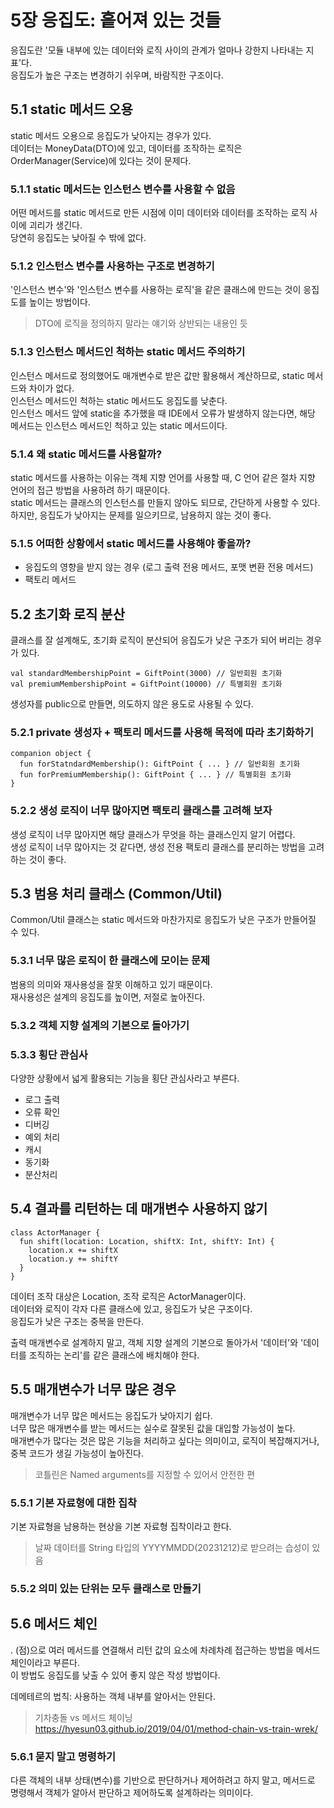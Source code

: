 # 5장 응집도: 흩어져 있는 것들

응집도란 '모듈 내부에 있는 데이터와 로직 사이의 관계가 얼마나 강한지 나타내는 지표'다.  
응집도가 높은 구조는 변경하기 쉬우며, 바람직한 구조이다.  


## 5.1 static 메서드 오용

static 메서드 오용으로 응집도가 낮아지는 경우가 있다.  
데이터는 MoneyData(DTO)에 있고, 데이터를 조작하는 로직은 OrderManager(Service)에 있다는 것이 문제다.  

### 5.1.1 static 메서드는 인스턴스 변수를 사용할 수 없음  

어떤 메서드를 static 메서드로 만든 시점에 이미 데이터와 데이터를 조작하는 로직 사이에 괴리가 생긴다.  
당연히 응집도는 낮아질 수 밖에 없다.  

### 5.1.2 인스턴스 변수를 사용하는 구조로 변경하기

'인스턴스 변수'와 '인스턴스 변수를 사용하는 로직'을 같은 클래스에 만드는 것이 응집도를 높이는 방법이다.  

> DTO에 로직을 정의하지 말라는 얘기와 상반되는 내용인 듯

### 5.1.3 인스턴스 메서드인 척하는 static 메서드 주의하기

인스턴스 메서드로 정의했어도 매개변수로 받은 값만 활용해서 계산하므로, static 메서드와 차이가 없다.  
인스턴스 메서드인 척하는 static 메서드도 응집도를 낮춘다.  
인스턴스 메서드 앞에 static을 추가했을 때 IDE에서 오류가 발생하지 않는다면, 해당 메서드는 인스턴스 메서드인 척하고 있는 static 메서드이다.  

### 5.1.4 왜 static 메서드를 사용할까?

static 메서드를 사용하는 이유는 객체 지향 언어를 사용할 때, C 언어 같은 절차 지향 언어의 접근 방법을 사용하려 하기 때문이다.  
static 메서드는 클래스의 인스턴스를 만들지 않아도 되므로, 간단하게 사용할 수 있다.  
하지만, 응집도가 낮아지는 문제를 일으키므로, 남용하지 않는 것이 좋다.  

### 5.1.5 어떠한 상황에서 static 메서드를 사용해야 좋을까?

- 응집도의 영향을 받지 않는 경우 (로그 출력 전용 메서드,  포맷 변환 전용 메서드)
- 팩토리 메서드


## 5.2 초기화 로직 분산

클래스를 잘 설계해도, 초기화 로직이 분산되어 응집도가 낮은 구조가 되어 버리는 경우가 있다.  

```
val standardMembershipPoint = GiftPoint(3000) // 일반회원 초기화   
val premiumMembershipPoint = GiftPoint(10000) // 특별회원 초기화  
```

생성자를 public으로 만들면, 의도하지 않은 용도로 사용될 수 있다.  

### 5.2.1 private 생성자 + 팩토리 메서드를 사용해 목적에 따라 초기화하기

```
companion object {
  fun forStatndardMembership(): GiftPoint { ... } // 일반회원 초기화  
  fun forPremiumMembership(): GiftPoint { ... } // 특별회원 초기화  
}
```

### 5.2.2 생성 로직이 너무 많아지면 팩토리 클래스를 고려해 보자

생성 로직이 너무 많아지면 해당 클래스가 무엇을 하는 클래스인지 알기 어렵다.  
생성 로직이 너무 많아지는 것 같다면, 생성 전용 팩토리 클래스를 분리하는 방법을 고려하는 것이 좋다.  


## 5.3 범용 처리 클래스 (Common/Util)

Common/Util 클래스는 static 메서드와 마찬가지로 응집도가 낮은 구조가 만들어질 수 있다.  

### 5.3.1 너무 많은 로직이 한 클래스에 모이는 문제

범용의 의미와 재사용성을 잘못 이해하고 있기 때문이다.  
재사용성은 설계의 응집도를 높이면, 저절로 높아진다.  

### 5.3.2 객체 지향 설계의 기본으로 돌아가기

### 5.3.3 횡단 관심사

다양한 상황에서 넓게 활용되는 기능을 횡단 관심사라고 부른다.  
- 로그 출력
- 오류 확인
- 디버깅
- 예외 처리
- 캐시
- 동기화
- 분산처리


## 5.4 결과를 리턴하는 데 매개변수 사용하지 않기

```
class ActorManager {
  fun shift(location: Location, shiftX: Int, shiftY: Int) {
    location.x += shiftX
    location.y += shiftY
  }
}
```

데이터 조작 대상은 Location, 조작 로직은 ActorManager이다.  
데이터와 로직이 각자 다른 클래스에 있고, 응집도가 낮은 구조이다.  
응집도가 낮은 구조는 중복을 만든다.  

출력 매개변수로 설계하지 말고, 객체 지향 설계의 기본으로 돌아가서 '데이터'와 '데이터를 조직하는 논리'를 같은 클래스에 배치해야 한다.  


## 5.5 매개변수가 너무 많은 경우

매개변수가 너무 많은 메서드는 응집도가 낮아지기 쉽다.  
너무 많은 매개변수를 받는 메서드는 실수로 잘못된 값을 대입할 가능성이 높다.  
매개변수가 많다는 것은 많은 기능을 처리하고 싶다는 의미이고, 로직이 복잡해지거나, 중복 코드가 생길 가능성이 높아진다.  

> 코틀린은 Named arguments를 지정할 수 있어서 안전한 편  

### 5.5.1 기본 자료형에 대한 집착

기본 자료형을 남용하는 현상을 기본 자료형 집착이라고 한다.  

> 날짜 데이터를 String 타입의 YYYYMMDD(20231212)로 받으려는 습성이 있음

### 5.5.2 의미 있는 단위는 모두 클래스로 만들기


## 5.6 메서드 체인

. (점)으로 여러 메서드를 연결해서 리턴 값의 요소에 차례차례 접근하는 방법을 메서드 체인이라고 부른다.  
이 방법도 응집도를 낮출 수 있어 좋지 않은 작성 방법이다.  

데메테르의 법칙: 사용하는 객체 내부를 알아서는 안된다.  

> 기차충돌 vs 메서드 체이닝 https://hyesun03.github.io/2019/04/01/method-chain-vs-train-wrek/

### 5.6.1 묻지 말고 명령하기

다른 객체의 내부 상태(변수)를 기반으로 판단하거나 제어하려고 하지 말고, 메서드로 명령해서 객체가 알아서 판단하고 제어하도록 설계하라는 의미이다.  


